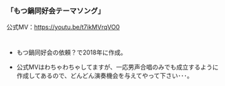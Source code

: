 ### 「もつ鍋同好会テーマソング」

公式MV：https://youtu.be/t7ikMVrqVO0

#

* もつ鍋同好会の依頼？で2018年に作成。

* 公式MVはわちゃわちゃしてますが、一応男声合唱のみでも成立するように作成してあるので、どんどん演奏機会を与えてやって下さい･･･。
